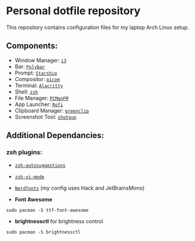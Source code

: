 # Personal dotfile repository

This repository contains configuration files for my laptop Arch Linux setup.

## Components:

* Window Manager: [`i3`](https://i3wm.org/)  
* Bar: [`Polybar`](https://github.com/polybar/polybar)
* Prompt: [`Starship`](https://starship.rs/)
* Compositor: [`picom`](https://github.com/yshui/picom)
* Terminal: [`Alacritty`](https://github.com/alacritty/alacritty)   
* Shell: [`zsh`](https://archlinux.org/packages/extra/x86_64/zsh/)  
* File Manager: [`PCManFM`](https://archlinux.org/packages/community/x86_64/pcmanfm/)
* App Launcher: [`Rofi`](https://github.com/davatorium/rofi)
* Clipboard Manager: [`greenclip`](https://github.com/erebe/greenclip)
* Screenshot Tool: [`shotgun`](https://github.com/neXromancers/shotgun)

## Additional Dependancies:

### zsh plugins:

* [`zsh-autosuggestions`](https://github.com/zsh-users/zsh-autosuggestions)
* [`zsh-vi-mode`](https://github.com/jeffreytse/zsh-vi-mode)

* [`Nerdfonts`](https://www.nerdfonts.com/font-downloads) (my config uses Hack and JetBrainsMono)

* **Font Awesome**
```
sudo pacman -S ttf-font-awesome
```
* **brightnessctl** for brightness control
```
sudo pacman -S brightnessctl
```
